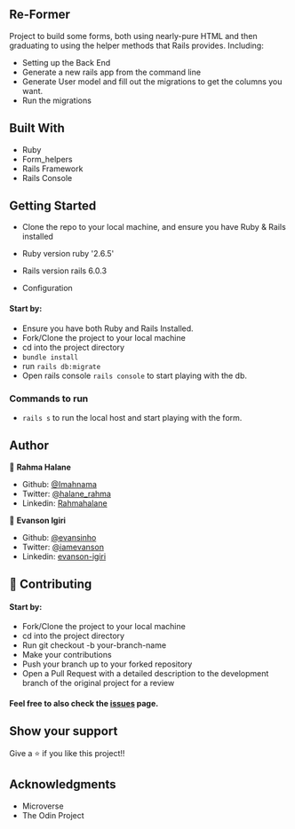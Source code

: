 ## Re-Former
Project to build some forms, both using nearly-pure HTML and then graduating to using the helper methods that Rails provides. Including:

- Setting up the Back End
- Generate a new rails app from the command line
- Generate User model and fill out the migrations to get the columns you want.
- Run the migrations

## Built With
- Ruby
- Form_helpers
- Rails Framework
- Rails Console

## Getting Started
- Clone the repo to your local machine, and ensure you have Ruby & Rails installed

* Ruby version
  ruby '2.6.5'

* Rails version
  rails 6.0.3

* Configuration
#### Start by:

- Ensure you have both Ruby and Rails Installed.
- Fork/Clone the project to your local machine
- cd into the project directory
- `bundle install`
- run `rails db:migrate`
- Open rails console `rails console` to start playing with the db.

### Commands to run
- `rails s` to run the local host and start playing with the form.

## Author

👤 **Rahma Halane**

- Github: [@Imahnama](https://github.com/imahnama)
- Twitter: [@halane_rahma](https://twitter.com/halane_rahma)
- Linkedin: [Rahmahalane](https://linkedin.com/Rahmahalane)

👤 **Evanson Igiri**

- Github: [@evansinho](https://github.com/evansinho)
- Twitter: [@iamevanson](https://twitter.com/iamevanson)
- Linkedin: [evanson-igiri](https://linkedin.com/evanson-igiri)

## 🤝 Contributing
#### Start by:

- Fork/Clone the project to your local machine
- cd into the project directory
- Run git checkout -b your-branch-name
- Make your contributions
- Push your branch up to your forked repository
- Open a Pull Request with a detailed description to the development branch of the original project for a review

#### Feel free to also check the [issues](https://github.com/imahnama/Project-Re-former/issues) page.

## Show your support
Give a ⭐️ if you like this project!!

## Acknowledgments
- Microverse
- The Odin Project
